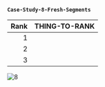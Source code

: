 **`Case-Study-8-Fresh-Segments`**

| Rank | THING-TO-RANK |
|-----:|---------------|
|     1|               |
|     2|               |
|     3|               |

![8](https://user-images.githubusercontent.com/22597020/232243814-f080ffd6-c026-4bc0-85f9-4452be1cc991.png)

